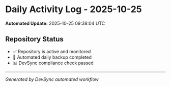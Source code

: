 # Daily Activity Log - 2025-10-25

**Automated Update:** 2025-10-25 09:38:04 UTC

## Repository Status
- ✅ Repository is active and monitored
- 🔄 Automated daily backup completed
- 📊 DevSync compliance check passed

---
*Generated by DevSync automated workflow*
